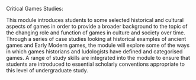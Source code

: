Critical Games Studies:

This module introduces students to some selected historical and cultural aspects of games in order to provide
a broader background to the topic of the changing role and function of games in culture and society over
time.   Through a series of case studies looking at historical examples of ancient games and Early Modern
games, the module will explore some of the ways in which games historians and ludologists have defined and
categorised games.  A range of study skills are integrated into the module to ensure that students are
introduced to essential scholarly conventions appropriate to this level of undergraduate study.
